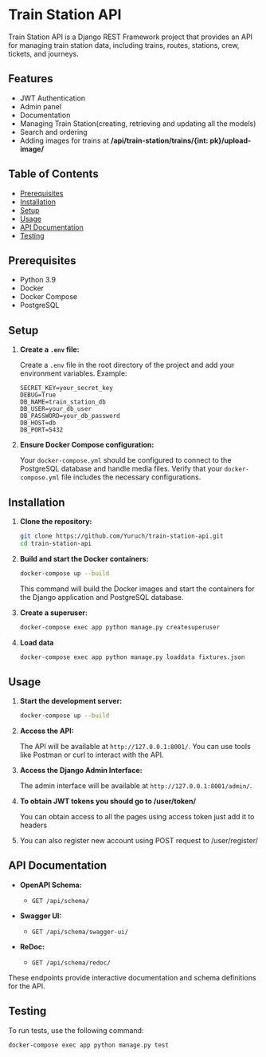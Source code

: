 # Train Station API

Train Station API is a Django REST Framework project that provides an API for managing train station data, including trains, routes, stations, crew, tickets, and journeys.


## Features

- JWT Authentication
- Admin panel
- Documentation
- Managing Train Station(creating, retrieving and updating all the models)
- Search and ordering
- Adding images for trains at **/api/train-station/trains/{int: pk}/upload-image/**


## Table of Contents

- [Prerequisites](#prerequisites)
- [Installation](#installation)
- [Setup](#setup)
- [Usage](#usage)
- [API Documentation](#api-documentation)
- [Testing](#testing)

## Prerequisites

- Python 3.9
- Docker
- Docker Compose
- PostgreSQL

## Setup

1. **Create a `.env` file:**

   Create a `.env` file in the root directory of the project and add your environment variables. Example:

    ```env
    SECRET_KEY=your_secret_key
    DEBUG=True
    DB_NAME=train_station_db
    DB_USER=your_db_user
    DB_PASSWORD=your_db_password
    DB_HOST=db
    DB_PORT=5432
    ```

2. **Ensure Docker Compose configuration:**

   Your `docker-compose.yml` should be configured to connect to the PostgreSQL database and handle media files. Verify that your `docker-compose.yml` file includes the necessary configurations.

## Installation

1. **Clone the repository:**

    ```bash
    git clone https://github.com/Yuruch/train-station-api.git
    cd train-station-api
    ```

2. **Build and start the Docker containers:**

    ```bash
    docker-compose up --build
    ```

   This command will build the Docker images and start the containers for the Django application and PostgreSQL database.

3. **Create a superuser:**

    ```bash
    docker-compose exec app python manage.py createsuperuser
    ```
4. **Load data**
    ```bash
    docker-compose exec app python manage.py loaddata fixtures.json
    ```


## Usage

1. **Start the development server:**

    ```bash
    docker-compose up --build
    ```

2. **Access the API:**

   The API will be available at `http://127.0.0.1:8001/`. You can use tools like Postman or curl to interact with the API.

3. **Access the Django Admin Interface:**

   The admin interface will be available at `http://127.0.0.1:8001/admin/`.
4. **To obtain JWT tokens you should go to /user/token/**

    You can obtain access to all the pages using access token just add it to headers
5. You can also register new account using POST request to /user/register/



## API Documentation

- **OpenAPI Schema:**
  - `GET /api/schema/`

- **Swagger UI:**
  - `GET /api/schema/swagger-ui/`

- **ReDoc:**
  - `GET /api/schema/redoc/`

These endpoints provide interactive documentation and schema definitions for the API.
## Testing

To run tests, use the following command:

```bash
docker-compose exec app python manage.py test
